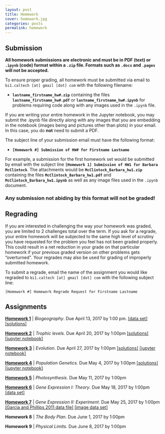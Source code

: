 ```yaml
---
layout: post
title: Homework
cover: homework.jpg
categories: posts
permalink: homework
---
```


## Submission
**All homework submissions are electronic and must be
in PDF (text) or `.ipynb` (code) format **within a `.zip` file**. Formats such as `.docx` and `.pages`
will not be accepted.**

To ensure proper grading, all homework must be submitted via email to `bi1.caltech [at] gmail [dot] com` with the following filename:

  * **`lastname_firstname_hw#.zip`** containing the files **`lastname_firstname_hw#.pdf`** or **`lastname_firstname_hw#.ipynb`** for
  problems requiring code along with any images used in the `.ipynb` file.


If you are writing your entire homework in the Jupyter notebook, you may submit the .ipynb file directly along with any images that you are embedding in the notebook (images being and pictures other than plots) in your email. In this case, you do **not** need to submit a PDF.

The subject line of your submission email must have the following format:

  * **`[Homework #] Submission of HW# for Firstname Lastname`**

For example, a submission for the first homework set would be submitted by
email with the subject line **`[Homework 1] Submission of HW1 for Barbara
McClintock`**. The attachments would be **`McClintock_Barbara_hw1.zip`** containing the files **`McClintock_Barbara_hw1.pdf`** and
**`McClintock_Barbara_hw1.ipynb`** as well as any image files used in the `.ipynb` document.

### **Any submission not abiding by this format will not be graded!**

## Regrading

If you are interested in challenging the way your homework was graded, you are limited to 2 challenges total over the term. If you ask for a regrade, your entire homework will be subjected to the same high level of scrutiny you have requested for the problem you feel has not been graded properly.  This could result in a net reduction in your grade on that particular homework if your previous graded version on other problems gets “overturned". Your regrades may also be used for grading of improperly submitted homework.

To submit a regrade, email the name of the assignment you would like regraded  to `bi1.caltech [at] gmail [dot] com` with the following subject line:

`[Homework #] Homework Regrade Request for Firstname Lastname`



## Assignments
 **[Homework 1](http://www.rpgroup.caltech.edu/courses/bi1_2017/homework/hw1_biogeography_Sp2017.pdf)** \| *Biogeography*. Due April 13, 2017  by 1:00 pm. [\[data set\]](http://www.rpgroup.caltech.edu/courses/bi1_2017/data/hw1_dataset.zip)[\[solutions\]](http://www.rpgroup.caltech.edu/courses/bi1_2017/protected/hw1_biogeography_solutions_Sp2017.pdf)

 **[Homework 2](http://www.rpgroup.caltech.edu/courses/bi1_2017/homework/hw2_trophic_cascades_Sp2017.pdf)** \| *Trophic levels.* Due April 20, 2017  by 1:00pm
[\[solutions\]](http://www.rpgroup.caltech.edu/courses/bi1_2017/protected/hw2_trophic_cascades_solutions_Sp2017.pdf)[\[jupyter notebook\]](http://www.rpgroup.caltech.edu/courses/bi1_2017/protected/hw2_trophic_cascades_solutions_jupyter_notebook_Sp2017.html)


 **[Homework 3](http://www.rpgroup.caltech.edu/courses/bi1_2017/homework/hw3_evolution_Sp2017.pdf)** \| *Evolution*. Due April 27, 2017  by 1:00pm [\[solutions\]](http://www.rpgroup.caltech.edu/courses/bi1_2017/protected/hw3_evolution_solutions_Sp2017.pdf) [\[jupyter notebook\]](http://www.rpgroup.caltech.edu/courses/bi1_2017/protected/hw3_evolution_solution_jupyter_notebook_Sp2017.html)

 **[Homework 4](http://www.rpgroup.caltech.edu/courses/bi1_2017/homework/hw4_pop_gen_Sp2017.pdf)** \| *Population Genetics.* Due May 4, 2017  by 1:00pm [\[solutions\]](http://www.rpgroup.caltech.edu/courses/bi1_2017/protected/hw4_pop_gen_solutions_Sp2017.pdf) [\[jupyter notebook\]](http://www.rpgroup.caltech.edu/courses/bi1_2017/protected/hw4_pop_gen_code_solutions_Sp2017.html)

 **[Homework 5](http://www.rpgroup.caltech.edu/courses/bi1_2017/homework/hw5_photosynthesis_Sp2017.pdf)** \| *Photosynthesis*. Due May 11, 2017  by 1:00pm

 **[Homework 6](http://www.rpgroup.caltech.edu/courses/bi1_2017/homework/hw6_gene_regulation_1.pdf)** \| *Gene Expression I: Theory*. Due May 18, 2017  by 1:00pm [\[data set\]](http://www.rpgroup.caltech.edu/courses/bi1_2017/data/RNAP_matrix.txt)

 **[Homework 7](http://www.rpgroup.caltech.edu/courses/bi1_2017/homework/hw7_gene_regulation_2.pdf)** \| *Gene Expression II: Experiment*. Due May 25, 2017  by 1:00pm [\[Garcia and Phillips 2011 data file\]](http://www.rpgroup.caltech.edu/courses/bi1_2017/data/lacZ_titration_data.csv) [\[image data set\]](http://www.rpgroup.caltech.edu/courses/bi1_2017/data/lacI_titration.zip)

 **Homework 8** \| *The Body Plan*. Due June 1, 2017  by 1:00pm

 **Homework 9** \| *Physical Limits*. Due June 8, 2017  by 1:00pm
